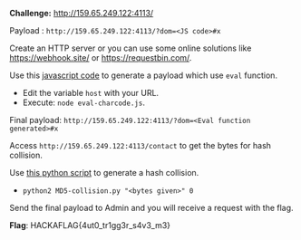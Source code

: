 **Challenge:** http://159.65.249.122:4113/

Payload : `http://159.65.249.122:4113/?dom=<JS code>#x`

Create an HTTP server or you can use some online solutions like https://webhook.site/ or https://requestbin.com/.

Use this [javascript code](https://gist.github.com/EffectRenan/9e85ddc199668e7b56decd88c875ef6e) to generate a payload which use `eval` function.
  - Edit the variable `host` with your URL.
  - Execute: `node eval-charcode.js`.

Final payload: `http://159.65.249.122:4113/?dom=<Eval function generated>#x`

Access `http://159.65.249.122:4113/contact` to get the bytes for hash collision.

Use [this python script](https://gist.github.com/EffectRenan/2425aa1ab52e35f6f8ee8b31b2582d65) to generate a hash collision.
  - `python2 MD5-collision.py "<bytes given>" 0`

Send the final payload to Admin and you will receive a request with the flag.

**Flag**: HACKAFLAG{4ut0_tr1gg3r_s4v3_m3}
